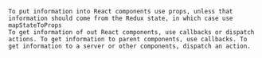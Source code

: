    To put information into React components use props, unless that information should come from the Redux state, in which case use mapStateToProps
    To get information of out React components, use callbacks or dispatch actions. To get information to parent components, use callbacks. To get information to a server or other components, dispatch an action.